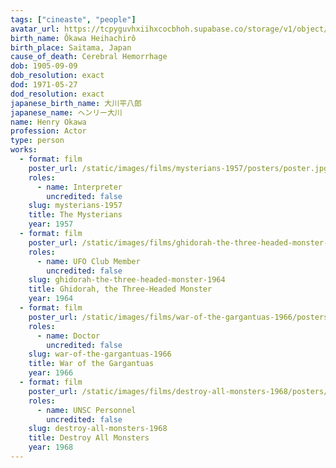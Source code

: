 ```yaml
---
tags: ["cineaste", "people"]
avatar_url: https://tcpyguvhxiihxcocbhoh.supabase.co/storage/v1/object/public/godzilla-cineaste-public/content/people/okawa-henry/okawa-henry.jpg
birth_name: Ôkawa Heihachirô
birth_place: Saitama, Japan
cause_of_death: Cerebral Hemorrhage
dob: 1905-09-09
dob_resolution: exact
dod: 1971-05-27
dod_resolution: exact
japanese_birth_name: 大川平八郎
japanese_name: ヘンリー大川
name: Henry Okawa
profession: Actor
type: person
works:
  - format: film
    poster_url: /static/images/films/mysterians-1957/posters/poster.jpg
    roles:
      - name: Interpreter
        uncredited: false
    slug: mysterians-1957
    title: The Mysterians
    year: 1957
  - format: film
    poster_url: /static/images/films/ghidorah-the-three-headed-monster-1964/posters/poster.jpg
    roles:
      - name: UFO Club Member
        uncredited: false
    slug: ghidorah-the-three-headed-monster-1964
    title: Ghidorah, the Three-Headed Monster
    year: 1964
  - format: film
    poster_url: /static/images/films/war-of-the-gargantuas-1966/posters/poster.jpg
    roles:
      - name: Doctor
        uncredited: false
    slug: war-of-the-gargantuas-1966
    title: War of the Gargantuas
    year: 1966
  - format: film
    poster_url: /static/images/films/destroy-all-monsters-1968/posters/poster.jpg
    roles:
      - name: UNSC Personnel
        uncredited: false
    slug: destroy-all-monsters-1968
    title: Destroy All Monsters
    year: 1968
---
```

